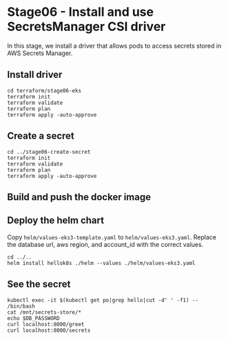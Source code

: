 # Stage06 - Install and use SecretsManager CSI driver
In this stage, we install a driver that allows pods to access secrets stored in AWS Secrets Manager.

## Install driver
```
cd terraform/stage06-eks
terraform init
terraform validate
terraform plan
terraform apply -auto-approve
```

## Create a secret
```
cd ../stage06-create-secret
terraform init
terraform validate
terraform plan
terraform apply -auto-approve
```

## Build and push the docker image



## Deploy the helm chart
Copy `helm/values-eks3-template.yaml` to `helm/values-eks3.yaml`.  Replace the database url,
aws region, and account_id with the correct values.
```
cd ../..
helm install hellok8s ./helm --values ./helm/values-eks3.yaml
```

## See the secret
```
kubectl exec -it $(kubectl get po|grep hello|cut -d' ' -f1) -- /bin/bash
cat /mnt/secrets-store/*
echo $DB_PASSWORD
curl localhost:8000/greet
curl localhost:8000/secrets
```